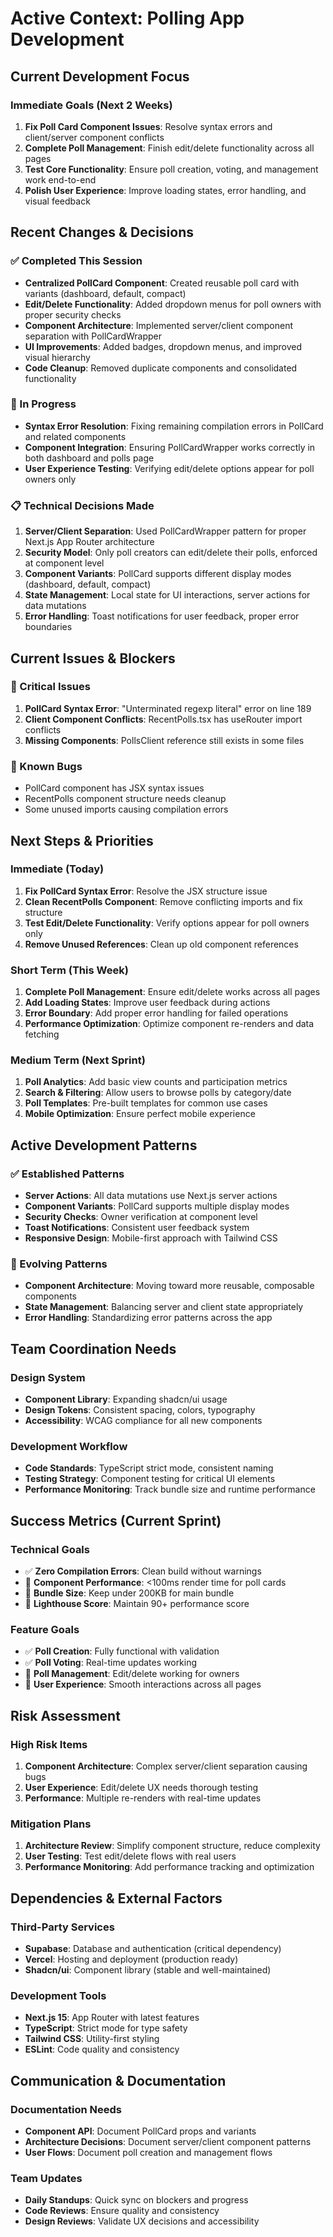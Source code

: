 # Active Context: Polling App Development

## Current Development Focus

### Immediate Goals (Next 2 Weeks)
1. **Fix Poll Card Component Issues**: Resolve syntax errors and client/server component conflicts
2. **Complete Poll Management**: Finish edit/delete functionality across all pages
3. **Test Core Functionality**: Ensure poll creation, voting, and management work end-to-end
4. **Polish User Experience**: Improve loading states, error handling, and visual feedback

## Recent Changes & Decisions

### ✅ Completed This Session
- **Centralized PollCard Component**: Created reusable poll card with variants (dashboard, default, compact)
- **Edit/Delete Functionality**: Added dropdown menus for poll owners with proper security checks
- **Component Architecture**: Implemented server/client component separation with PollCardWrapper
- **UI Improvements**: Added badges, dropdown menus, and improved visual hierarchy
- **Code Cleanup**: Removed duplicate components and consolidated functionality

### 🔄 In Progress
- **Syntax Error Resolution**: Fixing remaining compilation errors in PollCard and related components
- **Component Integration**: Ensuring PollCardWrapper works correctly in both dashboard and polls page
- **User Experience Testing**: Verifying edit/delete options appear for poll owners only

### 📋 Technical Decisions Made
1. **Server/Client Separation**: Used PollCardWrapper pattern for proper Next.js App Router architecture
2. **Security Model**: Only poll creators can edit/delete their polls, enforced at component level
3. **Component Variants**: PollCard supports different display modes (dashboard, default, compact)
4. **State Management**: Local state for UI interactions, server actions for data mutations
5. **Error Handling**: Toast notifications for user feedback, proper error boundaries

## Current Issues & Blockers

### 🚨 Critical Issues
1. **PollCard Syntax Error**: "Unterminated regexp literal" error on line 189
2. **Client Component Conflicts**: RecentPolls.tsx has useRouter import conflicts
3. **Missing Components**: PollsClient reference still exists in some files

### 🔧 Known Bugs
- PollCard component has JSX syntax issues
- RecentPolls component structure needs cleanup
- Some unused imports causing compilation errors

## Next Steps & Priorities

### Immediate (Today)
1. **Fix PollCard Syntax Error**: Resolve the JSX structure issue
2. **Clean RecentPolls Component**: Remove conflicting imports and fix structure
3. **Test Edit/Delete Functionality**: Verify options appear for poll owners only
4. **Remove Unused References**: Clean up old component references

### Short Term (This Week)
1. **Complete Poll Management**: Ensure edit/delete works across all pages
2. **Add Loading States**: Improve user feedback during actions
3. **Error Boundary**: Add proper error handling for failed operations
4. **Performance Optimization**: Optimize component re-renders and data fetching

### Medium Term (Next Sprint)
1. **Poll Analytics**: Add basic view counts and participation metrics
2. **Search & Filtering**: Allow users to browse polls by category/date
3. **Poll Templates**: Pre-built templates for common use cases
4. **Mobile Optimization**: Ensure perfect mobile experience

## Active Development Patterns

### ✅ Established Patterns
- **Server Actions**: All data mutations use Next.js server actions
- **Component Variants**: PollCard supports multiple display modes
- **Security Checks**: Owner verification at component level
- **Toast Notifications**: Consistent user feedback system
- **Responsive Design**: Mobile-first approach with Tailwind CSS

### 🔄 Evolving Patterns
- **Component Architecture**: Moving toward more reusable, composable components
- **State Management**: Balancing server and client state appropriately
- **Error Handling**: Standardizing error patterns across the app

## Team Coordination Needs

### Design System
- **Component Library**: Expanding shadcn/ui usage
- **Design Tokens**: Consistent spacing, colors, typography
- **Accessibility**: WCAG compliance for all new components

### Development Workflow
- **Code Standards**: TypeScript strict mode, consistent naming
- **Testing Strategy**: Component testing for critical UI elements
- **Performance Monitoring**: Track bundle size and runtime performance

## Success Metrics (Current Sprint)

### Technical Goals
- ✅ **Zero Compilation Errors**: Clean build without warnings
- 🔄 **Component Performance**: <100ms render time for poll cards
- 🔄 **Bundle Size**: Keep under 200KB for main bundle
- 🔄 **Lighthouse Score**: Maintain 90+ performance score

### Feature Goals
- ✅ **Poll Creation**: Fully functional with validation
- ✅ **Poll Voting**: Real-time updates working
- 🔄 **Poll Management**: Edit/delete working for owners
- 🔄 **User Experience**: Smooth interactions across all pages

## Risk Assessment

### High Risk Items
1. **Component Architecture**: Complex server/client separation causing bugs
2. **User Experience**: Edit/delete UX needs thorough testing
3. **Performance**: Multiple re-renders with real-time updates

### Mitigation Plans
1. **Architecture Review**: Simplify component structure, reduce complexity
2. **User Testing**: Test edit/delete flows with real users
3. **Performance Monitoring**: Add performance tracking and optimization

## Dependencies & External Factors

### Third-Party Services
- **Supabase**: Database and authentication (critical dependency)
- **Vercel**: Hosting and deployment (production ready)
- **Shadcn/ui**: Component library (stable and well-maintained)

### Development Tools
- **Next.js 15**: App Router with latest features
- **TypeScript**: Strict mode for type safety
- **Tailwind CSS**: Utility-first styling
- **ESLint**: Code quality and consistency

## Communication & Documentation

### Documentation Needs
- **Component API**: Document PollCard props and variants
- **Architecture Decisions**: Document server/client component patterns
- **User Flows**: Document poll creation and management flows

### Team Updates
- **Daily Standups**: Quick sync on blockers and progress
- **Code Reviews**: Ensure quality and consistency
- **Design Reviews**: Validate UX decisions and accessibility
